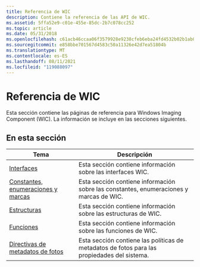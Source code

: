 ```yaml
---
title: Referencia de WIC
description: Contiene la referencia de las API de WIC.
ms.assetid: 5ffa52e9-c01e-455e-85dc-2b7c078cc252
ms.topic: article
ms.date: 05/31/2018
ms.openlocfilehash: c61acb46ccaa06f3579928e9238cfeb6eba24fd4532b02b1ab071a8e5023df72
ms.sourcegitcommit: e858bbe701567d4583c50a11326e42d7ea51804b
ms.translationtype: MT
ms.contentlocale: es-ES
ms.lasthandoff: 08/11/2021
ms.locfileid: "119088097"
---
```

# <a name="wic-reference"></a>Referencia de WIC

Esta sección contiene las páginas de referencia para Windows Imaging Component (WIC). La información se incluye en las secciones siguientes.

## <a name="in-this-section"></a>En esta sección

| Tema                                                                 | Descripción                                                                                    |
|-----------------------------------------------------------------------|------------------------------------------------------------------------------------------------|
| [Interfaces](-wic-codec-ifaces.md)<br/>                        | Esta sección contiene información sobre las interfaces WIC.<br/>                         |
| [Constantes, enumeraciones y marcas](-wic-codec-enums.md)<br/> | Esta sección contiene información sobre las constantes, enumeraciones y marcas de WIC.<br/> |
| [Estructuras](-wic-codec-structs.md)<br/>                       | Esta sección contiene información sobre las estructuras de WIC.<br/>                         |
| [Funciones](-wic-codec-functions.md)<br/>                      | Esta sección contiene información sobre las funciones de WIC.<br/>                          |
| [Directivas de metadatos de fotos](photo-metadata-policies.md)<br/>     | Esta sección contiene las políticas de metadatos de fotos para las propiedades del sistema.<br/>             |
